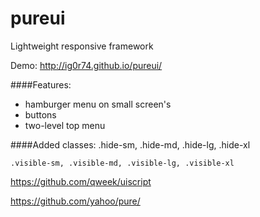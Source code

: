 pureui
======

Lightweight responsive framework

Demo: http://ig0r74.github.io/pureui/

####Features:
* hamburger menu on small screen's
* buttons
* two-level top menu
 
####Added classes:
    .hide-sm, .hide-md, .hide-lg, .hide-xl

    .visible-sm, .visible-md, .visible-lg, .visible-xl

https://github.com/qweek/uiscript

https://github.com/yahoo/pure/
